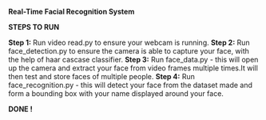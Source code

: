 **Real-Time Facial Recognition System**

**STEPS TO RUN**

**Step 1:** Run video read.py to ensure your webcam is running.
**Step 2:** Run face_detection.py to ensure the camera is able to capture your face, with the help of haar cascase classifier.
**Step 3:** Run face_data.py - this will open up the camera and extract your face from video frames multiple times.It will then test and store faces of multiple people.
**Step 4:** Run face_recognition.py - this will detect your face from the dataset made and form a bounding box with your name displayed around your face.

**DONE !**
